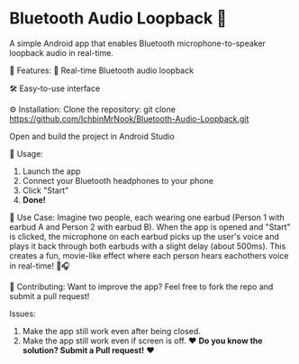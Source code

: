 # Bluetooth Audio Loopback 🔁
A simple Android app that enables Bluetooth microphone-to-speaker loopback audio in real-time.

📲 Features:
🔄 Real-time Bluetooth audio loopback

🛠️ Easy-to-use interface

⚙️ Installation:
Clone the repository:
git clone https://github.com/IchbinMrNook/Bluetooth-Audio-Loopback.git

Open and build the project in Android Studio

🚀 Usage:
1. Launch the app
2. Connect your Bluetooth headphones to your phone
3. Click "Start"
4. **Done!**

📲 Use Case:
Imagine two people, each wearing one earbud (Person 1 with earbud A and Person 2 with earbud B). When the app is opened and "Start" is clicked, the microphone on each earbud picks up the user's voice and plays it back through both earbuds with a slight delay (about 500ms). This creates a fun, movie-like effect where each person hears eachothers voice in real-time! 🎤🎧

🤝 Contributing:
Want to improve the app? Feel free to fork the repo and submit a pull request!

Issues:
1. Make the app still work even after being closed.
2. Make the app still work even if screen is off.
❤️ **Do you know the solution? Submit a Pull request!** ❤️
